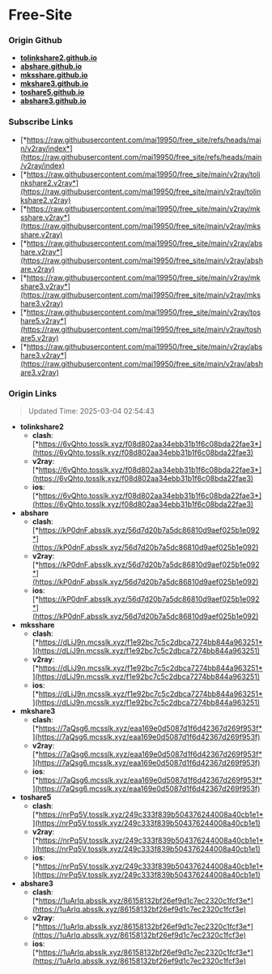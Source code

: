 # Free-Site

### Origin Github

- [**tolinkshare2.github.io**](https://github.com/tolinkshare2/tolinkshare2.github.io)
- [**abshare.github.io**](https://github.com/abshare/abshare.github.io)
- [**mksshare.github.io**](https://github.com/mksshare/mksshare.github.io)
- [**mkshare3.github.io**](https://github.com/mkshare3/mkshare3.github.io)
- [**toshare5.github.io**](https://github.com/toshare5/toshare5.github.io)
- [**abshare3.github.io**](https://github.com/abshare3/abshare3.github.io)

### Subscribe Links

- [*https://raw.githubusercontent.com/mai19950/free_site/refs/heads/main/v2ray/index*](https://raw.githubusercontent.com/mai19950/free_site/refs/heads/main/v2ray/index)
- [*https://raw.githubusercontent.com/mai19950/free_site/main/v2ray/tolinkshare2.v2ray*](https://raw.githubusercontent.com/mai19950/free_site/main/v2ray/tolinkshare2.v2ray)
- [*https://raw.githubusercontent.com/mai19950/free_site/main/v2ray/mksshare.v2ray*](https://raw.githubusercontent.com/mai19950/free_site/main/v2ray/mksshare.v2ray)
- [*https://raw.githubusercontent.com/mai19950/free_site/main/v2ray/abshare.v2ray*](https://raw.githubusercontent.com/mai19950/free_site/main/v2ray/abshare.v2ray)
- [*https://raw.githubusercontent.com/mai19950/free_site/main/v2ray/mkshare3.v2ray*](https://raw.githubusercontent.com/mai19950/free_site/main/v2ray/mkshare3.v2ray)
- [*https://raw.githubusercontent.com/mai19950/free_site/main/v2ray/toshare5.v2ray*](https://raw.githubusercontent.com/mai19950/free_site/main/v2ray/toshare5.v2ray)
- [*https://raw.githubusercontent.com/mai19950/free_site/main/v2ray/abshare3.v2ray*](https://raw.githubusercontent.com/mai19950/free_site/main/v2ray/abshare3.v2ray)

### Origin Links

> Updated Time: 2025-03-04 02:54:43

- **tolinkshare2**
  - **clash**: [*https://6vQhto.tosslk.xyz/f08d802aa34ebb31b1f6c08bda22fae3*](https://6vQhto.tosslk.xyz/f08d802aa34ebb31b1f6c08bda22fae3)
  - **v2ray**: [*https://6vQhto.tosslk.xyz/f08d802aa34ebb31b1f6c08bda22fae3*](https://6vQhto.tosslk.xyz/f08d802aa34ebb31b1f6c08bda22fae3)
  - **ios**: [*https://6vQhto.tosslk.xyz/f08d802aa34ebb31b1f6c08bda22fae3*](https://6vQhto.tosslk.xyz/f08d802aa34ebb31b1f6c08bda22fae3)
- **abshare**
  - **clash**: [*https://kP0dnF.absslk.xyz/56d7d20b7a5dc86810d9aef025b1e092*](https://kP0dnF.absslk.xyz/56d7d20b7a5dc86810d9aef025b1e092)
  - **v2ray**: [*https://kP0dnF.absslk.xyz/56d7d20b7a5dc86810d9aef025b1e092*](https://kP0dnF.absslk.xyz/56d7d20b7a5dc86810d9aef025b1e092)
  - **ios**: [*https://kP0dnF.absslk.xyz/56d7d20b7a5dc86810d9aef025b1e092*](https://kP0dnF.absslk.xyz/56d7d20b7a5dc86810d9aef025b1e092)
- **mksshare**
  - **clash**: [*https://dLiJ9n.mcsslk.xyz/f1e92bc7c5c2dbca7274bb844a963251*](https://dLiJ9n.mcsslk.xyz/f1e92bc7c5c2dbca7274bb844a963251)
  - **v2ray**: [*https://dLiJ9n.mcsslk.xyz/f1e92bc7c5c2dbca7274bb844a963251*](https://dLiJ9n.mcsslk.xyz/f1e92bc7c5c2dbca7274bb844a963251)
  - **ios**: [*https://dLiJ9n.mcsslk.xyz/f1e92bc7c5c2dbca7274bb844a963251*](https://dLiJ9n.mcsslk.xyz/f1e92bc7c5c2dbca7274bb844a963251)
- **mkshare3**
  - **clash**: [*https://7aQsg6.mcsslk.xyz/eaa169e0d5087d1f6d42367d269f953f*](https://7aQsg6.mcsslk.xyz/eaa169e0d5087d1f6d42367d269f953f)
  - **v2ray**: [*https://7aQsg6.mcsslk.xyz/eaa169e0d5087d1f6d42367d269f953f*](https://7aQsg6.mcsslk.xyz/eaa169e0d5087d1f6d42367d269f953f)
  - **ios**: [*https://7aQsg6.mcsslk.xyz/eaa169e0d5087d1f6d42367d269f953f*](https://7aQsg6.mcsslk.xyz/eaa169e0d5087d1f6d42367d269f953f)
- **toshare5**
  - **clash**: [*https://nrPq5V.tosslk.xyz/249c333f839b504376244008a40cb1e1*](https://nrPq5V.tosslk.xyz/249c333f839b504376244008a40cb1e1)
  - **v2ray**: [*https://nrPq5V.tosslk.xyz/249c333f839b504376244008a40cb1e1*](https://nrPq5V.tosslk.xyz/249c333f839b504376244008a40cb1e1)
  - **ios**: [*https://nrPq5V.tosslk.xyz/249c333f839b504376244008a40cb1e1*](https://nrPq5V.tosslk.xyz/249c333f839b504376244008a40cb1e1)
- **abshare3**
  - **clash**: [*https://1uArIq.absslk.xyz/86158132bf26ef9d1c7ec2320c1fcf3e*](https://1uArIq.absslk.xyz/86158132bf26ef9d1c7ec2320c1fcf3e)
  - **v2ray**: [*https://1uArIq.absslk.xyz/86158132bf26ef9d1c7ec2320c1fcf3e*](https://1uArIq.absslk.xyz/86158132bf26ef9d1c7ec2320c1fcf3e)
  - **ios**: [*https://1uArIq.absslk.xyz/86158132bf26ef9d1c7ec2320c1fcf3e*](https://1uArIq.absslk.xyz/86158132bf26ef9d1c7ec2320c1fcf3e)
